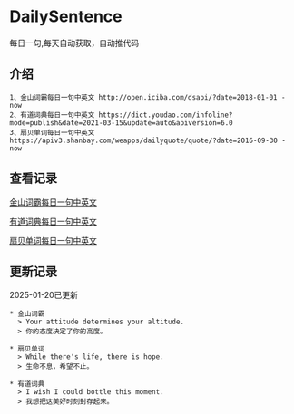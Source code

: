 # DailySentence

每日一句,每天自动获取，自动推代码

## 介绍

```
1、金山词霸每日一句中英文 http://open.iciba.com/dsapi/?date=2018-01-01 - now
2、有道词典每日一句中英文 https://dict.youdao.com/infoline?mode=publish&date=2021-03-15&update=auto&apiversion=6.0
3、扇贝单词每日一句中英文 https://apiv3.shanbay.com/weapps/dailyquote/quote/?date=2016-09-30 - now
```

## 查看记录

[金山词霸每日一句中英文](./data/iciba/)

[有道词典每日一句中英文](./data/youdao/)

[扇贝单词每日一句中英文](./data/shanbay/)

## 更新记录
2025-01-20已更新 
```
* 金山词霸
  > Your attitude determines your altitude.
  > 你的态度决定了你的高度。

* 扇贝单词
  > While there's life, there is hope.
  > 生命不息，希望不止。

* 有道词典
  > I wish I could bottle this moment.
  > 我想把这美好时刻封存起来。

```
